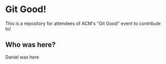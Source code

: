 # Git Good!

This is a repository for attendees of ACM's "Git Good" event to contribute to!

## Who was here?
Daniel was here
